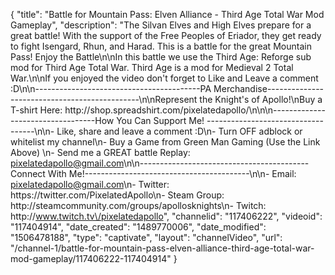 {
    "title": "Battle for Mountain Pass: Elven Alliance - Third Age Total War Mod Gameplay",
    "description": "The Silvan Elves and High Elves prepare for a great battle!  With the support of the Free Peoples of Eriador, they get ready to fight Isengard, Rhun, and Harad.  This is a battle for the great Mountain Pass!  Enjoy the Battle\n\nIn this battle we use the Third Age: Reforge sub mod for Third Age Total War.  Third Age is a mod for Medieval 2 Total War.\n\nIf you enjoyed the video don't forget to Like and Leave a comment :D\n\n-----------------------------------------PA Merchandise----------------------------------------------\n\nRepresent the Knight's of Apollo!\nBuy a T-shirt Here: http:\/\/shop.spreadshirt.com\/pixelatedapollo\/\n\n\n----------------------------------How You Can Support Me! -----------------------------------\n\n- Like, share and leave a comment :D\n- Turn OFF adblock or whitelist my channel\n- Buy a Game from Green Man Gaming (Use the Link Above) \n- Send me a GREAT battle Replay: pixelatedapollo@gmail.com\n\n------------------------------------------Connect With Me!-----------------------------------------\n\n- Email: pixelatedapollo@gmail.com\n- Twitter: https:\/\/twitter.com\/PixelatedApollo\n- Steam Group:  http:\/\/steamcommunity.com\/groups\/apollosknights\n- Twitch: http:\/\/www.twitch.tv\/pixelatedapollo",
    "channelid": "117406222",
    "videoid": "117404914",
    "date_created": "1489770006",
    "date_modified": "1506478188",
    "type": "captivate",
    "layout": "channelVideo",
    "url": "\/channel-1\/battle-for-mountain-pass-elven-alliance-third-age-total-war-mod-gameplay\/117406222-117404914"
}